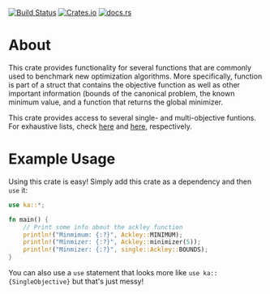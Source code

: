 [![Build Status](https://travis-ci.org/yuulive/ka.svg?branch=master)](https://travis-ci.org/yuulilve/ka)
[![Crates.io](https://img.shields.io/crates/v/ka.svg)](https://crates.io/crates/ka)
[![docs.rs](https://docs.rs/ka/badge.svg)](https://docs.rs/ka)

# About
This crate provides functionality for several functions that are commonly
used to benchmark new optimization algorithms. More specifically, function is part of a struct
that contains the objective function as well as other important information (bounds of the
canonical problem, the known minimum value, and a function that returns the global minimizer.

This crate provides access to several single- and multi-objective funtions. For exhaustive lists, check [here](single/index.html) and [here](multi/index.html), respectively.


# Example Usage
Using this crate is easy! Simply add this crate as a dependency and then `use` it:
```rust
use ka::*;

fn main() {
    // Print some info about the ackley function
    println!("Minmimum: {:?}", Ackley::MINIMUM);
    println!("Minmizer: {:?}", Ackley::minimizer(5));
    println!("Minmizer: {:?}", single::Ackley::BOUNDS);
}
```
You can also use a `use` statement that looks more like `use ka::{SingleObjective}` but that's just messy!
